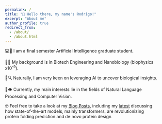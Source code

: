 ```yaml
---
permalink: /
title: "👋 Hello there, my name's Rodrigo!"
excerpt: "About me"
author_profile: true
redirect_from: 
  - /about/
  - /about.html
---
```

   
💻🧠  I am a final semester Artificial Intelligence graduate student.  

🧬🔬 My background is in Biotech Engineering and Nanobiology (biophysics x10<sup>-9</sup>).

🦠🔍 Naturally, I am very keen on leveraging AI to uncover biological insights.

📖👁️ Currently, my main interests lie in the fields of Natural Language Processing and Computer Vision.

🤓 Feel free to take a look at my [Blog Posts](https://rgonzlin.github.io/year-archive/), including my [latest](https://rgonzlin.github.io/posts/2012/08/blog-post-1/) discussing how state-of-the-art models, mainly transformers, are revolutionizing protein folding prediction and de novo protein design.
